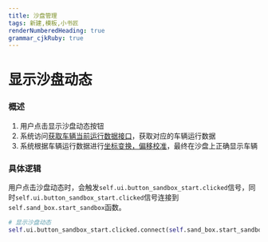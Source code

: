 ```yaml
---
title: 沙盘管理
tags: 新建,模板,小书匠
renderNumberedHeading: true
grammar_cjkRuby: true
---
```


# 显示沙盘动态
### 概述
1. 用户点击显示沙盘动态按钮
2. 系统访问[获取车辆当前运行数据接口](http://192.168.10.106:8080/project/3?p=304)，获取对应的车辆运行数据
3. 系统根据车辆运行数据进行[坐标变换，偏移校准](http://192.168.10.106:8080/project/3?p=301)，最终在沙盘上正确显示车辆
### 具体逻辑
用户点击沙盘动态时，会触发`self.ui.button_sandbox_start.clicked`信号，同时`self.ui.button_sandbox_start.clicked`信号连接到`self.sand_box.start_sandbox`函数。
``` py
# 显示沙盘动态
self.ui.button_sandbox_start.clicked.connect(self.sand_box.start_sandbox)
```

